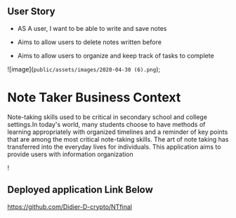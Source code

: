 ## User Story

- AS A user, I want to be able to write and save notes

- Aims to allow users to delete notes written before

- Aims to allow users to organize and keep track of tasks to complete

![image](`public/assets/images/2020-04-30 (6).png`);



# Note Taker Business Context

Note-taking skills used to be critical in secondary school and college settings.In today's world, many students choose to have methods of learning appropriately with organized timelines and a reminder of key points that are among the most critical note-taking skills.  The art of note taking has transferred into the everyday lives for 
individuals. This application aims to provide users with information organization 

!
## Deployed application Link Below
https://github.com/Didier-D-crypto/NTfinal










